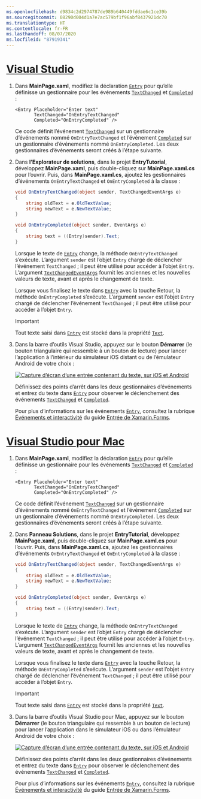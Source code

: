 ```yaml
---
ms.openlocfilehash: d9834c2d2974787de989b640449fddae6c1ce39b
ms.sourcegitcommit: 08290d004d1a7e7ac579bf1f96abf8437921dc70
ms.translationtype: HT
ms.contentlocale: fr-FR
ms.lasthandoff: 08/07/2020
ms.locfileid: "87919341"
---
```

# <a name="visual-studio"></a>[Visual Studio](#tab/vswin)

1. Dans **MainPage.xaml**, modifiez la déclaration [`Entry`](xref:Xamarin.Forms.Entry) pour qu’elle définisse un gestionnaire pour les événements [`TextChanged`](xref:Xamarin.Forms.InputView.TextChanged) et [`Completed`](xref:Xamarin.Forms.Entry.Completed) :

    ```xaml
    <Entry Placeholder="Enter text"
           TextChanged="OnEntryTextChanged"
           Completed="OnEntryCompleted" />
    ```

    Ce code définit l’événement [`TextChanged`](xref:Xamarin.Forms.InputView.TextChanged) sur un gestionnaire d’événements nommé `OnEntryTextChanged` et l’événement [`Completed`](xref:Xamarin.Forms.Entry.Completed) sur un gestionnaire d’événements nommé `OnEntryCompleted`. Les deux gestionnaires d’événements seront créés à l’étape suivante.

1. Dans **l’Explorateur de solutions**, dans le projet **EntryTutorial**, développez **MainPage.xaml**, puis double-cliquez sur **MainPage.xaml.cs** pour l’ouvrir. Puis, dans **MainPage.xaml.cs**, ajoutez les gestionnaires d’événements `OnEntryTextChanged` et `OnEntryCompleted` à la classe :

    ```csharp
    void OnEntryTextChanged(object sender, TextChangedEventArgs e)
    {
        string oldText = e.OldTextValue;
        string newText = e.NewTextValue;
    }

    void OnEntryCompleted(object sender, EventArgs e)
    {
        string text = ((Entry)sender).Text;
    }
    ```

    Lorsque le texte de [`Entry`](xref:Xamarin.Forms.Entry) change, la méthode `OnEntryTextChanged` s’exécute. L’argument `sender` est l’objet `Entry` chargé de déclencher l’événement `TextChanged` ; il peut être utilisé pour accéder à l’objet `Entry`. L’argument [`TextChangedEventArgs`](xref:Xamarin.Forms.TextChangedEventArgs) fournit les anciennes et les nouvelles valeurs de texte, avant et après le changement de texte.

    Lorsque vous finalisez le texte dans [`Entry`](xref:Xamarin.Forms.Entry) avec la touche Retour, la méthode `OnEntryCompleted` s’exécute. L’argument `sender` est l’objet `Entry` chargé de déclencher l’événement `TextChanged` ; il peut être utilisé pour accéder à l’objet `Entry`.

    > [!IMPORTANT]
    > Tout texte saisi dans [`Entry`](xref:Xamarin.Forms.Entry) est stocké dans la propriété [`Text`](xref:Xamarin.Forms.InputView.Text).

1. Dans la barre d’outils Visual Studio, appuyez sur le bouton **Démarrer** (le bouton triangulaire qui ressemble à un bouton de lecture) pour lancer l’application à l’intérieur du simulateur iOS distant ou de l’émulateur Android de votre choix :

    [![Capture d’écran d’une entrée contenant du texte, sur iOS et Android](../images/text-changes.png "Entrée constituée de texte")](../images/text-changes-large.png#lightbox "Entrée constituée de texte")

    Définissez des points d’arrêt dans les deux gestionnaires d’événements et entrez du texte dans [`Entry`](xref:Xamarin.Forms.Entry) pour observer le déclenchement des événements [`TextChanged`](xref:Xamarin.Forms.InputView.TextChanged) et [`Completed`](xref:Xamarin.Forms.Entry.Completed).

    Pour plus d’informations sur les événements [`Entry`](xref:Xamarin.Forms.Entry), consultez la rubrique [Événements et interactivité](~/xamarin-forms/user-interface/text/entry.md#events-and-interactivity) du guide [Entrée de Xamarin.Forms](~/xamarin-forms/user-interface/text/entry.md).

# <a name="visual-studio-for-mac"></a>[Visual Studio pour Mac](#tab/vsmac)

1. Dans **MainPage.xaml**, modifiez la déclaration [`Entry`](xref:Xamarin.Forms.Entry) pour qu’elle définisse un gestionnaire pour les événements [`TextChanged`](xref:Xamarin.Forms.InputView.TextChanged) et [`Completed`](xref:Xamarin.Forms.Entry.Completed) :

    ```xaml
    <Entry Placeholder="Enter text"
           TextChanged="OnEntryTextChanged"
           Completed="OnEntryCompleted" />
    ```

    Ce code définit l’événement [`TextChanged`](xref:Xamarin.Forms.InputView.TextChanged) sur un gestionnaire d’événements nommé `OnEntryTextChanged` et l’événement [`Completed`](xref:Xamarin.Forms.Entry.Completed) sur un gestionnaire d’événements nommé `OnEntryCompleted`. Les deux gestionnaires d’événements seront créés à l’étape suivante.

1. Dans **Panneau Solutions**, dans le projet **EntryTutorial**, développez **MainPage.xaml**, puis double-cliquez sur **MainPage.xaml.cs** pour l’ouvrir. Puis, dans **MainPage.xaml.cs**, ajoutez les gestionnaires d’événements `OnEntryTextChanged` et `OnEntryCompleted` à la classe :

    ```csharp
    void OnEntryTextChanged(object sender, TextChangedEventArgs e)
    {
        string oldText = e.OldTextValue;
        string newText = e.NewTextValue;
    }

    void OnEntryCompleted(object sender, EventArgs e)
    {
        string text = ((Entry)sender).Text;
    }
    ```

    Lorsque le texte de [`Entry`](xref:Xamarin.Forms.Entry) change, la méthode `OnEntryTextChanged` s’exécute. L’argument `sender` est l’objet `Entry` chargé de déclencher l’événement `TextChanged` ; il peut être utilisé pour accéder à l’objet `Entry`. L’argument [`TextChangedEventArgs`](xref:Xamarin.Forms.TextChangedEventArgs) fournit les anciennes et les nouvelles valeurs de texte, avant et après le changement de texte.

    Lorsque vous finalisez le texte dans [`Entry`](xref:Xamarin.Forms.Entry) avec la touche Retour, la méthode `OnEntryCompleted` s’exécute. L’argument `sender` est l’objet `Entry` chargé de déclencher l’événement `TextChanged` ; il peut être utilisé pour accéder à l’objet `Entry`.

    > [!IMPORTANT]
    > Tout texte saisi dans [`Entry`](xref:Xamarin.Forms.Entry) est stocké dans la propriété [`Text`](xref:Xamarin.Forms.InputView.Text).

1. Dans la barre d’outils Visual Studio pour Mac, appuyez sur le bouton **Démarrer** (le bouton triangulaire qui ressemble à un bouton de lecture) pour lancer l’application dans le simulateur iOS ou dans l’émulateur Android de votre choix :

    [![Capture d’écran d’une entrée contenant du texte, sur iOS et Android](../images/text-changes.png "Entrée constituée de texte")](../images/text-changes-large.png#lightbox "Entrée constituée de texte")

    Définissez des points d’arrêt dans les deux gestionnaires d’événements et entrez du texte dans [`Entry`](xref:Xamarin.Forms.Entry) pour observer le déclenchement des événements [`TextChanged`](xref:Xamarin.Forms.InputView.TextChanged) et [`Completed`](xref:Xamarin.Forms.Entry.Completed).

    Pour plus d’informations sur les événements [`Entry`](xref:Xamarin.Forms.Entry), consultez la rubrique [Événements et interactivité](~/xamarin-forms/user-interface/text/entry.md#events-and-interactivity) du guide [Entrée de Xamarin.Forms](~/xamarin-forms/user-interface/text/entry.md).

